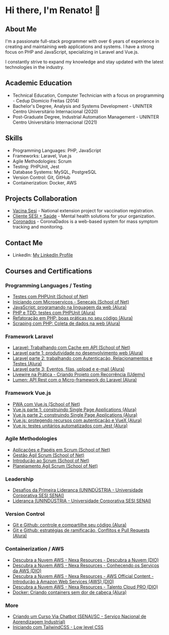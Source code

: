 # Hi there, I'm Renato! 👋

## About Me
I'm a passionate full-stack programmer with over 6 years of experience in creating and maintaining web applications and systems. I have a strong focus on PHP and JavaScript, specializing in Laravel and Vue.js.

I constantly strive to expand my knowledge and stay updated with the latest technologies in the industry.

## Academic Education
- Technical Education, Computer Technician with a focus on programming - Cedup Diomicio Freitas (2014)
- Bachelor's Degree, Analysis and Systems Development - UNINTER Centro Universitário Internacional (2020)
- Post-Graduate Degree, Industrial Automation Management - UNINTER Centro Universitário Internacional (2021)

## Skills
- Programming Languages: PHP, JavaScript
- Frameworks: Laravel, Vue.js
- Agile Methodologies: Scrum
- Testing: PHPUnit, Jest
- Database Systems: MySQL, PostgreSQL
- Version Control: Git, GitHub
- Containerization: Docker, AWS

## Projects Collaboration
- [Vacina Sesi](https://vacinasesi.com.br/) - National extension project for vaccination registration.
- [Cliente SESI + Saúde](https://saudemental.sesisc.org.br/) - Mental health solutions for your organization.
- [Coronados](https://coronadados.com.br/) - CoronaDados is a web-based system for mass symptom tracking and monitoring.

## Contact Me
- LinkedIn: [My LinkedIn Profile](https://www.linkedin.com/in/renato-marques-cipriano/)

## Courses and Certifications

### Programming Languages / Testing

- [Testes com PHPUnit (School of Net)](http://www.schoolofnet.com/validar-certificado/validate/number/c99e28cd-9bd2-413c-bbf1-e6a6b640106e/)
- [Iniciando com Microservicos - Senecajs (School of Net)](http://www.schoolofnet.com/validar-certificado/?certificate=2c772703-69a5-4dd4-8ce2-1a151da26fc6)
- [JavaScript: programando na linguagem da web (Alura)](https://cursos.alura.com.br/certificate/8ecfa325-125a-40c0-94db-4ead7204e861)
- [PHP e TDD: testes com PHPUnit (Alura)](https://cursos.alura.com.br/certificate/8e1e13f0-947d-4e67-9b99-06340dfe6f39)
- [Refatoração em PHP: boas práticas no seu código (Alura)](https://cursos.alura.com.br/certificate/36d32a90-3b27-444c-b91b-9afcdd4e94ba)
- [Scraping com PHP: Coleta de dados na web (Alura)](https://cursos.alura.com.br/certificate/eab4419c-e7d3-4afa-96b2-dadf25f4a948)

### Framework Laravel

- [Laravel: Trabalhando com Cache em API (School of Net)](http://www.schoolofnet.com/validar-certificado/validate/number/51a29abc-5066-44a1-a9ef-712778fdf022/)
- [Laravel parte 1: produtividade no desenvolvimento web (Alura)](https://cursos.alura.com.br/certificate/ac947fa6-e62b-477e-93ee-e3c39d23c2d6)
- [Laravel parte 2: trabalhando com Autenticação, Relacionamentos e Testes (Alura)](https://cursos.alura.com.br/user/renatomcipriano/course/laravel-autenticacao-relacionamentos-testes/certificate)
- [Laravel parte 3: Eventos, filas, upload e e-mail (Alura)](https://cursos.alura.com.br/certificate/35f3355a-73dd-4701-a21c-61c1b1f46bef)
- [Livewire na Prática - Criando Projeto com Recorrência (Udemy)](https://ude.my/UC-c6f55ebf-a310-41fd-95ba-f273285f946a)
- [Lumen: API Rest com o Micro-framework do Laravel (Alura)](https://cursos.alura.com.br/certificate/fc6dd1ef-fb9e-486a-8353-683ebe16b264)

### Framework Vue.js

- [PWA com Vue.js (School of Net)](http://www.schoolofnet.com/validar-certificado/validate/number/5d25b091-881a-4664-ab25-c4c68091caef/)
- [Vue.js parte 1: construindo Single Page Applications (Alura)](https://cursos.alura.com.br/certificate/57bd2cfc-0889-4c66-b78d-4451bb85bb08)
- [Vue.js parte 2: construindo Single Page Applications (Alura)](https://cursos.alura.com.br/certificate/efbc3ecc-dec5-446c-a24a-cbcf6ffa96c6)
- [Vue.js: protegendo recursos com autenticação e VueX (Alura)](https://cursos.alura.com.br/certificate/11900f3f-bd62-4eec-88b5-7ac67cdcc78a)
- [Vue.js: testes unitários automatizados com Jest (Alura)](https://cursos.alura.com.br/certificate/b7287563-4750-4fc8-a7ff-41b88ae3c265)


### Agile Methodologies

- [Aplicações e Papéis em Scrum (School of Net)](http://www.schoolofnet.com/validar-certificado/?certificate=d0411668-7a0c-43c1-9f77-15515ffb66df)
- [Gestão Ágil Scrum (School of Net)](http://www.schoolofnet.com/validar-certificado/?certificate=f247d10e-816d-4002-9285-9b6c8b807ebd)
- [Introdução ao Scrum (School of Net)](http://www.schoolofnet.com/validar-certificado/?certificate=c1b78335-7378-481b-91bd-011843e09c99)
- [Planejamento Ágil Scrum (School of Net)](http://www.schoolofnet.com/validar-certificado/?certificate=184496f6-310f-405f-99ab-3f56a32bfb14)

### Leadership

- [Desafios da Primeira Liderança (UNINDÚSTRIA - Universidade Corporativa SESI SENAI)](https://github.com/renatocipriano/renatocipriano/blob/main/Desafios%20da%20Primeira%20Lideran%C3%A7a.pdf)
- [Liderança (UNINDÚSTRIA - Universidade Corporativa SESI SENAI)](https://github.com/renatocipriano/renatocipriano/blob/main/Lideran%C3%A7a.pdf)

### Version Control

- [Git e Github: controle e compartilhe seu código (Alura)](https://cursos.alura.com.br/certificate/7254cd36-48fe-444b-a121-f5afee41b13d)
- [Git e Github: estratégias de ramificação, Conflitos e Pull Requests (Alura)](https://cursos.alura.com.br/certificate/544ee87a-d9e1-4216-8fce-756585f83490)

### Containerization / AWS
- [Descubra a Nuvem AWS - Nexa Resources - Descubra a Nuvem (DIO)](https://www.dio.me/certificate/C34B2FFA/share)
- [Descubra a Nuvem AWS - Nexa Resources - Conhecendo os Serviços da AWS (DIO)](#)
- [Descubra a Nuvem AWS - Nexa Resources - AWS Official Content - Introdução à Amazon Web Services (AWS) (DIO)](#)
- [Descubra a Nuvem AWS - Nexa Resources - Talento Cloud PRO (DIO)](#)
- [Docker: Criando containers sem dor de cabeça (Alura)](https://cursos.alura.com.br/certificate/6adef779-6181-4c8e-a5ae-7cd78772360b)

### More
- [Criando um Curso Via Chatbot (SENAI/SC - Serviço Nacional de Aprendizagem Industrial)](https://github.com/renatocipriano/renatocipriano/blob/fc7f6f76a973dd725586b98d886c03f430537276/Criando%20um%20Curso%20Via%20Chatbot%20-%20Senai.pdf)
- [Iniciando com TailwindCSS - Low level CSS](http://www.schoolofnet.com/validar-certificado/validate/number/00f04a2c-5a3b-4b87-a22a-7d2d3d84d121/)

